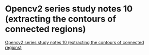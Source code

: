 # Opencv2 series study notes 10 (extracting the contours of connected regions)
[Opencv2 series study notes 10 (extracting the contours of connected regions)](https://aiwithcloud.com/2022/09/19/opencv2_series_study_notes_10_extracting_the_contours_of_connected_regions/)